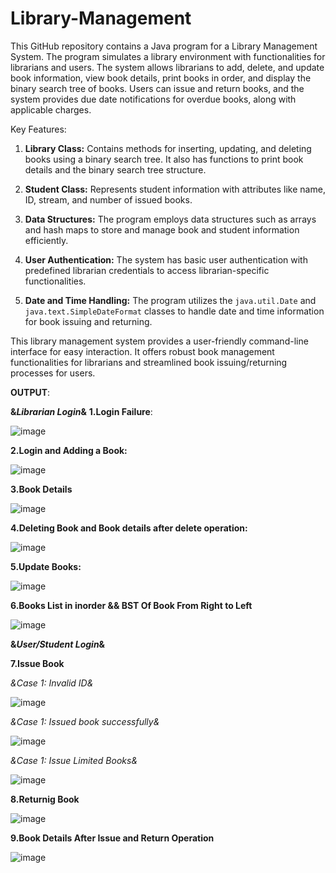 # Library-Management


This GitHub repository contains a Java program for a Library Management System. The program simulates a library environment with functionalities for librarians and users. The system allows librarians to add, delete, and update book information, view book details, print books in order, and display the binary search tree of books. Users can issue and return books, and the system provides due date notifications for overdue books, along with applicable charges.

Key Features:
1. **Library Class:** Contains methods for inserting, updating, and deleting books using a binary search tree. It also has functions to print book details and the binary search tree structure.

2. **Student Class:** Represents student information with attributes like name, ID, stream, and number of issued books.

3. **Data Structures:** The program employs data structures such as arrays and hash maps to store and manage book and student information efficiently.

4. **User Authentication:** The system has basic user authentication with predefined librarian credentials to access librarian-specific functionalities.


5. **Date and Time Handling:** The program utilizes the `java.util.Date` and `java.text.SimpleDateFormat` classes to handle date and time information for book issuing and returning.


This library management system provides a user-friendly command-line interface for easy interaction. It offers robust book management functionalities for librarians and streamlined book issuing/returning processes for users.

**OUTPUT**:

**&*Librarian Login*&**
**1.Login Failure**:


![image](https://github.com/Anjali2312-Thombare/Library-Management/assets/115575113/7f6e8e89-dec1-4ebd-bf44-4cf4d6e4b5d4)



**2.Login and Adding a Book:**

![image](https://github.com/Anjali2312-Thombare/Library-Management/assets/115575113/ebc2eaeb-0b42-4540-aadb-e44916c03a4e)

**3.Book Details**

![image](https://github.com/Anjali2312-Thombare/Library-Management/assets/115575113/3a07086f-1e34-415b-9b9a-73f50b1aba9d)


**4.Deleting Book and Book details after delete operation:**

![image](https://github.com/Anjali2312-Thombare/Library-Management/assets/115575113/0497f5af-0921-43fb-ae6c-8c8bfd4338fe)


**5.Update Books:**

![image](https://github.com/Anjali2312-Thombare/Library-Management/assets/115575113/18756e82-3331-46f5-bec1-6ba4d84053b0)


**6.Books List in inorder && BST Of Book From Right to Left**

![image](https://github.com/Anjali2312-Thombare/Library-Management/assets/115575113/bdab55b6-e2cf-411c-8e17-b25d247c63ce)


**&*User/Student Login*&**

**7.Issue Book**

  *&*Case 1: Invalid ID*&*

  ![image](https://github.com/Anjali2312-Thombare/Library-Management/assets/115575113/87430a50-34d5-4ead-aa0b-57661e9380f1)

  *&*Case 1: Issued book successfully*&*

  ![image](https://github.com/Anjali2312-Thombare/Library-Management/assets/115575113/c869364d-4881-4314-8f1c-a9a84d7906c5)

  *&*Case 1: Issue Limited Books*&*
  
  ![image](https://github.com/Anjali2312-Thombare/Library-Management/assets/115575113/64fd1518-eb7f-4cd1-999b-175c7ed9b4aa)


  **8.Returnig Book**

  ![image](https://github.com/Anjali2312-Thombare/Library-Management/assets/115575113/124823be-b19d-4c0f-ae15-76cfc6fb27a0)


  **9.Book Details After Issue and Return Operation**

  
  ![image](https://github.com/Anjali2312-Thombare/Library-Management/assets/115575113/219a4876-0cc8-4ec8-a87d-8259279b4bcc)




  








 
